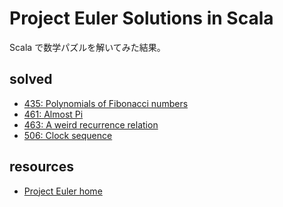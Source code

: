Project Euler Solutions in Scala
======================
Scala で数学パズルを解いてみた結果。

solved
----------------
- [435:  Polynomials of Fibonacci numbers](https://projecteuler.net/problem=435)
- [461: Almost Pi](https://projecteuler.net/problem=461)
- [463: A weird recurrence relation](https://projecteuler.net/problem=463)
- [506: Clock sequence](https://projecteuler.net/problem=506)

resources
--------
- [Project Euler home](https://projecteuler.net/)
